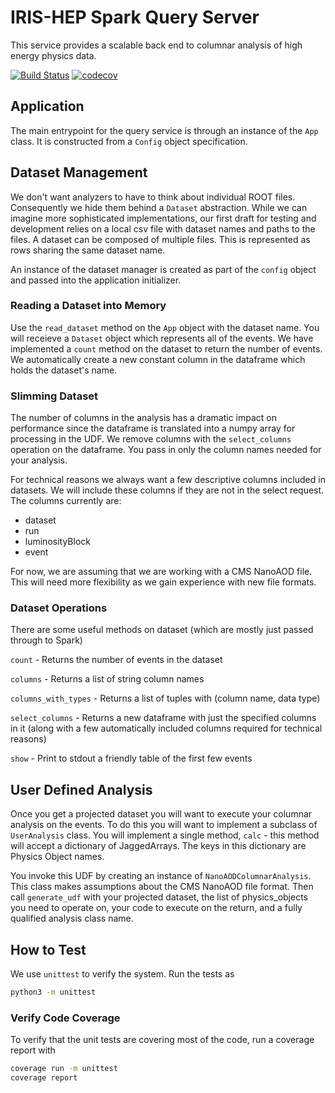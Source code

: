 # IRIS-HEP Spark Query Server
This service provides a scalable back end to columnar analysis of high energy
physics data.

[![Build Status](https://travis-ci.org/BenGalewsky/spark-hep-query.svg?branch=master)](https://travis-ci.org/BenGalewsky/spark-hep-query)
[![codecov](https://codecov.io/gh/BenGalewsky/spark-hep-query/branch/master/graph/badge.svg)](https://codecov.io/gh/BenGalewsky/spark-hep-query)

## Application
The main entrypoint for the query service is through an instance of the `App` 
class.  It is constructed from a `Config` object specification.

## Dataset Management
We don't want analyzers to have to think about individual ROOT files. 
Consequently we hide them behind a `Dataset` abstraction. While we can imagine 
more sophisticated implementations, our first draft for testing and development 
relies on a local csv file with dataset names and paths to the files. A 
dataset can be composed of multiple files. This is represented as rows sharing 
the same dataset name.

An instance of the dataset manager is created as part of the `config` object 
and passed into the application initializer.

### Reading a Dataset into Memory
Use the `read_dataset` method on the `App` object with the dataset name. You 
will receieve a `Dataset` object which represents all of the events. We have
implemented a `count` method on the dataset to return the number of events. 
We automatically create a new constant column in the dataframe which holds the 
dataset's name.

### Slimming Dataset
The number of columns in the analysis has a dramatic impact on performance since
the dataframe is translated into a numpy array for processing in the 
UDF. We remove columns with the `select_columns` operation on the dataframe. You 
pass in only the column names needed for your analysis.

For technical reasons we always want a few descriptive columns included in
datasets. We will include these columns if they are not in the select 
request. The columns currently are:
* dataset
* run
* luminosityBlock
* event

For now, we are assuming that we are working with a CMS NanoAOD file. This 
will need more flexibility as we gain experience with new file formats.

### Dataset Operations
There are some useful methods on dataset (which are mostly just passed
through to Spark)

`count` - Returns the number of events in the dataset

`columns` - Returns a list of string column names

`columns_with_types` - Returns a list of tuples with (column name, data type)
 
`select_columns` - Returns a new dataframe with just the specified columns in it
(along with a few automatically included columns required for technical reasons)

`show` - Print to stdout a friendly table of the first few events

## User Defined Analysis
Once you get a projected dataset you will want to execute your columnar analysis
on the events. To do this you will want to implement a subclass of 
`UserAnalysis` class. You will implement a single method, `calc` - this
method will accept a dictionary of JaggedArrays. The keys in this dictionary
are Physics Object names.

You invoke this UDF by creating an instance of `NanoAODColumnarAnalysis`. This
class makes assumptions about the CMS NanoAOD file format. Then call
`generate_udf` with your projected dataset, the list of physics_objects you
need to operate on, your code to execute on the return, and a fully 
qualified analysis class name.


## How to Test
We use `unittest` to verify the system. Run the tests as 
```bash
python3 -m unittest
```


### Verify Code Coverage
To verify that the unit tests are covering most of the code, run a coverage
report with 
```bash
coverage run -m unittest
coverage report
```
